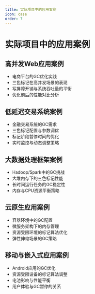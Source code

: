 ```yaml
---
title: 实际项目中的应用案例
icon: case
order: 7
---
```


# 实际项目中的应用案例

## 高并发Web应用案例
- 电商平台的GC优化实践
- 三色标记在高并发场景的表现
- 写屏障开销与系统吞吐量的平衡
- 优化前后的性能对比分析

## 低延迟交易系统案例
- 金融交易系统的GC需求
- 三色标记配置与参数调优
- 标记阶段暂停时间的优化
- 实时监控与动态调整策略

## 大数据处理框架案例
- Hadoop/Spark中的GC挑战
- 大堆内存下的三色标记性能
- 长时间运行任务的GC稳定性
- 内存与CPU资源平衡策略

## 云原生应用案例
- 容器环境中的GC配置
- 微服务架构下的内存管理
- 资源受限环境的标记算法优化
- 弹性伸缩场景的GC策略

## 移动与嵌入式应用案例
- Android应用的GC优化
- 资源受限设备的标记算法调整
- 电池影响与性能平衡
- 用户体验与GC暂停的关系
